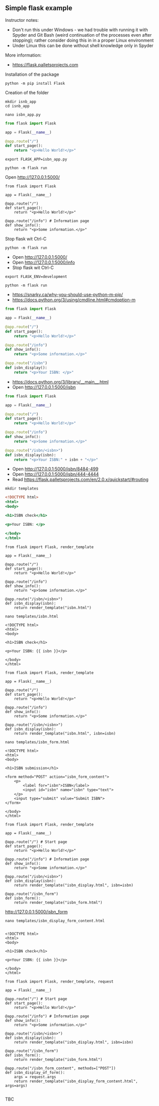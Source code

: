 ## Simple flask example

Instructor notes:
- Don't run this under Windows - we had trouble with running it with
  Spyder and Git Bash (weird continuation of the processes even after
  stopping); rather consider doing this in in a proper Linux
  environment
- Under Linux this can be done without shell knowledge only in Spyder

More information:
- https://flask.palletsprojects.com


Installation of the package

```shell
python -m pip install Flask
```

Creation of the folder

```shell
mkdir isnb_app
cd isnb_app
```

```
nano isbn_app.py
```


```isnb_app.py
from flask import Flask

app = Flask(__name__)

@app.route("/")
def start_page():
    return "<p>Hello World!</p>"
```

```shell
export FLASK_APP=isbn_app.py
```


```shell
python -m flask run
```

Open http://127.0.0.1:5000/


```
from flask import Flask

app = Flask(__name__)

@app.route("/")
def start_page():
    return "<p>Hello World!</p>"

@app.route("/info") # Information page
def show_info():
    return "<p>Some information.</p>"
```

Stop flask wit Ctrl-C

```shell
python -m flask run
```

- Open http://127.0.0.1:5000/
- Open http://127.0.0.1:5000/info
- Stop flask wit Ctrl-C

```shell
export FLASK_ENV=development
```

```shell
python -m flask run
```
- https://snarky.ca/why-you-should-use-python-m-pip/
- https://docs.python.org/3/using/cmdline.html#cmdoption-m

```isnb_app.py
from flask import Flask

app = Flask(__name__)

@app.route("/")
def start_page():
    return "<p>Hello World!</p>"

@app.route("/info")
def show_info():
    return "<p>Some information.</p>"

@app.route("/isbn")
def isbn_display():
    return "<p>Your ISBN: </p>"
```

- https://docs.python.org/3/library/__main__.html
- Open http://127.0.0.1:5000/isbn

```isnb_app.py
from flask import Flask

app = Flask(__name__)

@app.route("/")
def start_page():
    return "<p>Hello World!</p>"

@app.route("/info")
def show_info():
    return "<p>Some information.</p>"

@app.route("/isbn/<isbn>")
def isbn_display(isbn):
    return "<p>Your ISBN:" + isbn + "</p>"
```

- Open http://127.0.0.1:5000/isbn/8484-499
- Open http://127.0.0.1:5000/isbn/444-4444
- Read https://flask.palletsprojects.com/en/2.0.x/quickstart/#routing

```shell
mkdir templates
```

```templates/isbn.html
<!DOCTYPE html>
<html>
<body>

<h1>ISBN check</h1>

<p>Your ISBN: </p>

</body>
</html> 
```

```
from flask import Flask, render_template

app = Flask(__name__)

@app.route("/")
def start_page():
    return "<p>Hello World!</p>"

@app.route("/info")
def show_info():
    return "<p>Some information.</p>"

@app.route("/isbn/<isbn>")
def isbn_display(isbn):
    return render_template("isbn.html")
```

```
nano templates/isbn.html
```

```
<!DOCTYPE html>
<html>
<body>

<h1>ISBN check</h1>

<p>Your ISBN: {{ isbn }}</p>

</body>
</html> 
```

```
from flask import Flask, render_template

app = Flask(__name__)

@app.route("/")
def start_page():
    return "<p>Hello World!</p>"

@app.route("/info")
def show_info():
    return "<p>Some information.</p>"

@app.route("/isbn/<isbn>")
def isbn_display(isbn):
    return render_template("isbn.html", isbn=isbn)
```
```
nano templates/isbn_form.html
```

```
<!DOCTYPE html>
<html>
<body>

<h1>ISBN submission</h1>

<form method="POST" action="isbn_form_content">
    <p>
        <label for="isbn">ISBN</label>
        <input id="isbn" name="isbn" type="text">
    </p>
    <input type="submit" value="Submit ISBN">
</form>

</body>
</html>
```

```
from flask import Flask, render_template

app = Flask(__name__)

@app.route("/") # Start page
def start_page():
    return "<p>Hello World!</p>"

@app.route("/info") # Information page
def show_info():
    return "<p>Some information.</p>"

@app.route("/isbn/<isbn>")
def isbn_display(isbn):
    return render_template("isbn_display.html", isbn=isbn)

@app.route("/isbn_form")
def isbn_form():
    return render_template("isbn_form.html")
```

http://127.0.0.1:5000/isbn_form

```
nano templates/isbn_display_form_content.html
```

```

<!DOCTYPE html>
<html>
<body>

<h1>ISBN check</h1>

<p>Your ISBN: {{ isbn }}</p>

</body>
</html>
```


```
from flask import Flask, render_template, request

app = Flask(__name__)

@app.route("/") # Start page
def start_page():
    return "<p>Hello World!</p>"

@app.route("/info") # Information page
def show_info():
    return "<p>Some information.</p>"

@app.route("/isbn/<isbn>")
def isbn_display(isbn):
    return render_template("isbn_display.html", isbn=isbn)

@app.route("/isbn_form")
def isbn_form():
    return render_template("isbn_form.html")

@app.route("/isbn_form_content", methods=["POST"])
def isbn_display_of_form():
    args = request.args
    return render_template("isbn_display_form_content.html", args=args)
```


```
```


TBC
